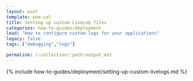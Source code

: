 ```yaml
---
layout: post
template: one-col
title: Setting up custom LiveLog files
categories: how-to-guides/deployment
lead: "How to configure custom logs for your applications"
legacy: false
tags: ["debugging","logs"]

permalink: /:collection/:path:output_ext
---
```

{% include how-to-guides/deployment/setting-up-custom-livelogs.md %}